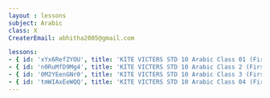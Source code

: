 ```yaml
--- 
layout : lessons 
subject: Arabic
class: X
CreaterEmail: abhitha2005@gmail.com

lessons: 
- { id: 'xYx6RefZYOU', title: 'KITE VICTERS STD 10 Arabic Class 01 (First Bell-ഫസ്റ്റ് ബെല്‍)' }
- { id: 'n0RuMfD9Mg4', title: 'KITE VICTERS STD 10 Arabic Class 2 (First Bell-ഫസ്റ്റ് ബെല്‍)' }
- { id: '0M2YEenGNr0', title: 'KITE VICTERS STD 10 Arabic Class 3 (First Bell-ഫസ്റ്റ് ബെല്‍)' }
- { id: 'tmWIAxEeWQQ', title: 'KITE VICTERS STD 10 Arabic Class 04 (First Bell-ഫസ്റ്റ് ബെല്‍)' }
--- 
```


